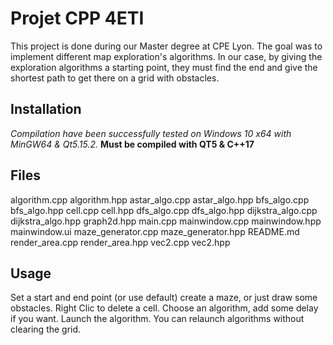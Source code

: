 # Projet CPP 4ETI
This project is done during our Master degree at CPE Lyon. The goal was to implement different map exploration's algorithms. In our case, by giving the exploration algorithms a starting point, they must find the end and give the shortest path to get there on a grid with obstacles.

## Installation
*Compilation have been successfully tested on Windows 10 x64 with MinGW64 & Qt5.15.2.*
**Must be compiled with QT5 & C++17**

## Files
algorithm.cpp
algorithm.hpp
astar_algo.cpp
astar_algo.hpp
bfs_algo.cpp
bfs_algo.hpp
cell.cpp
cell.hpp
dfs_algo.cpp
dfs_algo.hpp
dijkstra_algo.cpp
dijkstra_algo.hpp
graph2d.hpp
main.cpp
mainwindow.cpp
mainwindow.hpp
mainwindow.ui
maze_generator.cpp
maze_generator.hpp
README.md
render_area.cpp
render_area.hpp
vec2.cpp
vec2.hpp

## Usage
Set a start and end point (or use default) create a maze, or just draw some obstacles.
Right Clic to delete a cell.
Choose an algorithm, add some delay if you want. Launch the algorithm.
You can relaunch algorithms without clearing the grid.